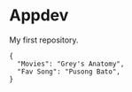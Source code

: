 # Appdev
My first repository.
```
{
  "Movies": "Grey's Anatomy",
  "Fav Song": "Pusong Bato",
}
```
